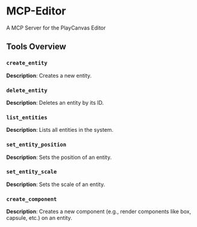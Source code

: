 # MCP-Editor

A MCP Server for the PlayCanvas Editor

## Tools Overview

### `create_entity`
**Description**: Creates a new entity.

### `delete_entity`
**Description**: Deletes an entity by its ID.

### `list_entities`
**Description**: Lists all entities in the system.

### `set_entity_position`
**Description**: Sets the position of an entity.

### `set_entity_scale`
**Description**: Sets the scale of an entity.

### `create_component`
**Description**: Creates a new component (e.g., render components like box, capsule, etc.) on an entity.


